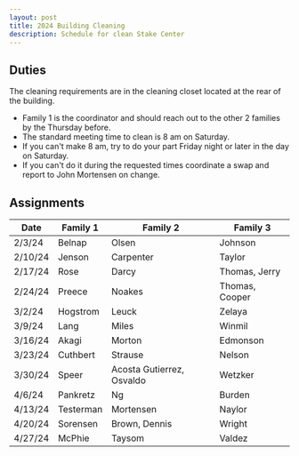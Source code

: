 ```yaml
---
layout: post
title: 2024 Building Cleaning
description: Schedule for clean Stake Center
---
```


## Duties
The cleaning requirements are in the cleaning closet located at the rear of the building.
- Family 1 is the coordinator and should reach out to the other 2 families by the Thursday before.
- The standard meeting time to clean is 8 am on Saturday.
- If you can't make 8 am, try to do your part Friday night or later in the day on Saturday.
- If you can't do it during the requested times coordinate a swap and report to John Mortensen on change.

## Assignments

| Date    | Family 1 | Family 2 | Family 3 |
|---------|----------|----------|----------|
| 2/3/24  | Belnap   | Olsen    | Johnson  |
| 2/10/24 | Jenson   | Carpenter| Taylor   |
| 2/17/24 | Rose     | Darcy    | Thomas, Jerry |
| 2/24/24 | Preece   | Noakes   | Thomas, Cooper |
| 3/2/24  | Hogstrom | Leuck    | Zelaya   |
| 3/9/24  | Lang     | Miles    | Winmil   |
| 3/16/24 | Akagi    | Morton   | Edmonson |
| 3/23/24 | Cuthbert | Strause  | Nelson   |
| 3/30/24 | Speer    | Acosta Gutierrez, Osvaldo | Wetzker |
| 4/6/24  | Pankretz | Ng       | Burden   |
| 4/13/24 | Testerman| Mortensen| Naylor   |
| 4/20/24 | Sorensen | Brown, Dennis | Wright |
| 4/27/24 | McPhie   | Taysom   | Valdez   |

